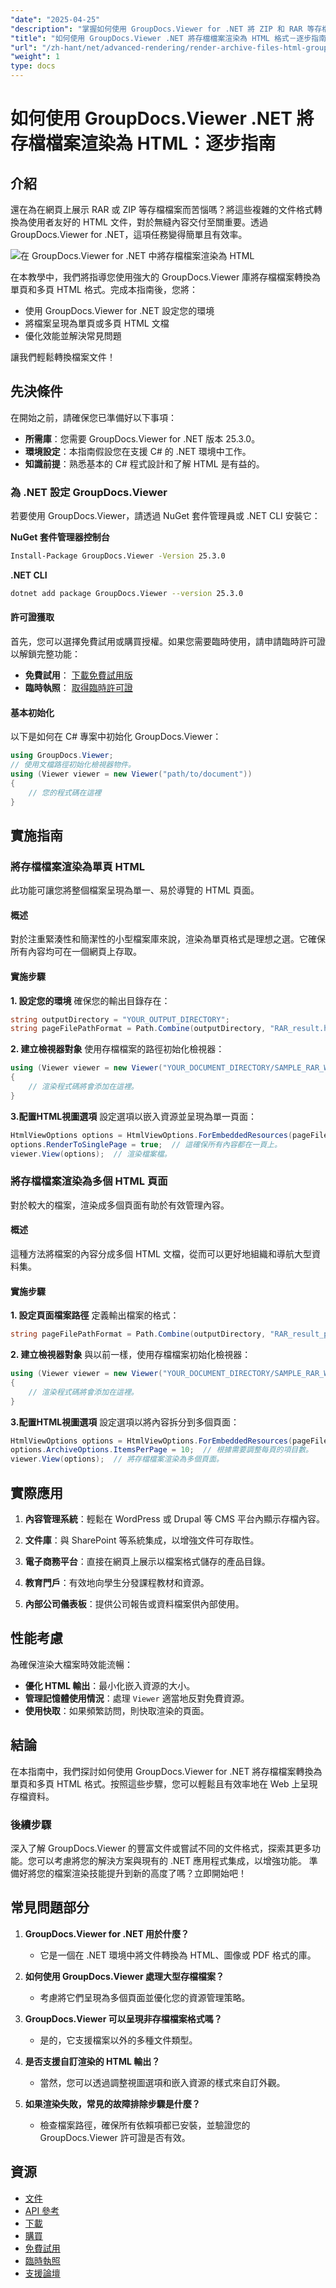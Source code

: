 ```yaml
---
"date": "2025-04-25"
"description": "掌握如何使用 GroupDocs.Viewer for .NET 將 ZIP 和 RAR 等存檔檔案轉換為使用者友善的 HTML。學習設定、渲染選項和效能優化。"
"title": "如何使用 GroupDocs.Viewer .NET 將存檔檔案渲染為 HTML 格式－逐步指南"
"url": "/zh-hant/net/advanced-rendering/render-archive-files-html-groupdocs-viewer-net/"
"weight": 1
type: docs
---
```

# 如何使用 GroupDocs.Viewer .NET 將存檔檔案渲染為 HTML：逐步指南
## 介紹
還在為在網頁上展示 RAR 或 ZIP 等存檔檔案而苦惱嗎？將這些複雜的文件格式轉換為使用者友好的 HTML 文件，對於無縫內容交付至關重要。透過 GroupDocs.Viewer for .NET，這項任務變得簡單且有效率。

![在 GroupDocs.Viewer for .NET 中將存檔檔案渲染為 HTML](/viewer/advanced-rendering/render-archive-files-html-img.png)

在本教學中，我們將指導您使用強大的 GroupDocs.Viewer 庫將存檔檔案轉換為單頁和多頁 HTML 格式。完成本指南後，您將：
- 使用 GroupDocs.Viewer for .NET 設定您的環境
- 將檔案呈現為單頁或多頁 HTML 文檔
- 優化效能並解決常見問題

讓我們輕鬆轉換檔案文件！
## 先決條件
在開始之前，請確保您已準備好以下事項：
- **所需庫**：您需要 GroupDocs.Viewer for .NET 版本 25.3.0。
- **環境設定**：本指南假設您在支援 C# 的 .NET 環境中工作。
- **知識前提**：熟悉基本的 C# 程式設計和了解 HTML 是有益的。
### 為 .NET 設定 GroupDocs.Viewer
若要使用 GroupDocs.Viewer，請透過 NuGet 套件管理員或 .NET CLI 安裝它：

**NuGet 套件管理器控制台**
```bash
Install-Package GroupDocs.Viewer -Version 25.3.0
```

**.NET CLI**
```bash
dotnet add package GroupDocs.Viewer --version 25.3.0
```
#### 許可證獲取
首先，您可以選擇免費試用或購買授權。如果您需要臨時使用，請申請臨時許可證以解鎖完整功能：
- **免費試用**： [下載免費試用版](https://releases.groupdocs.com/viewer/net/)
- **臨時執照**： [取得臨時許可證](https://purchase.groupdocs.com/temporary-license/)
#### 基本初始化
以下是如何在 C# 專案中初始化 GroupDocs.Viewer：
```csharp
using GroupDocs.Viewer;
// 使用文檔路徑初始化檢視器物件。
using (Viewer viewer = new Viewer("path/to/document"))
{
    // 您的程式碼在這裡
}
```
## 實施指南
### 將存檔檔案渲染為單頁 HTML
此功能可讓您將整個檔案呈現為單一、易於導覽的 HTML 頁面。
#### 概述
對於注重緊湊性和簡潔性的小型檔案庫來說，渲染為單頁格式是理想之選。它確保所有內容均可在一個網頁上存取。
#### 實施步驟
**1. 設定您的環境**
確保您的輸出目錄存在：
```csharp
string outputDirectory = "YOUR_OUTPUT_DIRECTORY";
string pageFilePathFormat = Path.Combine(outputDirectory, "RAR_result.html");
```
**2. 建立檢視器對象**
使用存檔檔案的路徑初始化檢視器：
```csharp
using (Viewer viewer = new Viewer("YOUR_DOCUMENT_DIRECTORY/SAMPLE_RAR_WITH_FOLDERS"))
{
    // 渲染程式碼將會添加在這裡。
}
```
**3.配置HTML視圖選項**
設定選項以嵌入資源並呈現為單一頁面：
```csharp
HtmlViewOptions options = HtmlViewOptions.ForEmbeddedResources(pageFilePathFormat);
options.RenderToSinglePage = true;  // 這確保所有內容都在一頁上。
viewer.View(options);  // 渲染檔案檔。
```
### 將存檔檔案渲染為多個 HTML 頁面
對於較大的檔案，渲染成多個頁面有助於有效管理內容。
#### 概述
這種方法將檔案的內容分成多個 HTML 文檔，從而可以更好地組織和導航大型資料集。
#### 實施步驟
**1. 設定頁面檔案路徑**
定義輸出檔案的格式：
```csharp
string pageFilePathFormat = Path.Combine(outputDirectory, "RAR_result_page_{0}.html");
```
**2. 建立檢視器對象**
與以前一樣，使用存檔檔案初始化檢視器：
```csharp
using (Viewer viewer = new Viewer("YOUR_DOCUMENT_DIRECTORY/SAMPLE_RAR_WITH_FOLDERS"))
{
    // 渲染程式碼將會添加在這裡。
}
```
**3.配置HTML視圖選項**
設定選項以將內容拆分到多個頁面：
```csharp
HtmlViewOptions options = HtmlViewOptions.ForEmbeddedResources(pageFilePathFormat);
options.ArchiveOptions.ItemsPerPage = 10;  // 根據需要調整每頁的項目數。
viewer.View(options);  // 將存檔檔案渲染為多個頁面。
```
## 實際應用
1. **內容管理系統**：輕鬆在 WordPress 或 Drupal 等 CMS 平台內顯示存檔內容。
   
2. **文件庫**：與 SharePoint 等系統集成，以增強文件可存取性。

3. **電子商務平台**：直接在網頁上展示以檔案格式儲存的產品目錄。

4. **教育門戶**：有效地向學生分發課程教材和資源。

5. **內部公司儀表板**：提供公司報告或資料檔案供內部使用。
## 性能考慮
為確保渲染大檔案時效能流暢：
- **優化 HTML 輸出**：最小化嵌入資源的大小。
- **管理記憶體使用情況**：處理 `Viewer` 適當地反對免費資源。
- **使用快取**：如果頻繁訪問，則快取渲染的頁面。
## 結論
在本指南中，我們探討如何使用 GroupDocs.Viewer for .NET 將存檔檔案轉換為單頁和多頁 HTML 格式。按照這些步驟，您可以輕鬆且有效率地在 Web 上呈現存檔資料。
### 後續步驟
深入了解 GroupDocs.Viewer 的豐富文件或嘗試不同的文件格式，探索其更多功能。您可以考慮將您的解決方案與現有的 .NET 應用程式集成，以增強功能。
準備好將您的檔案渲染技能提升到新的高度了嗎？立即開始吧！
## 常見問題部分
1. **GroupDocs.Viewer for .NET 用於什麼？**
   - 它是一個在 .NET 環境中將文件轉換為 HTML、圖像或 PDF 格式的庫。

2. **如何使用 GroupDocs.Viewer 處理大型存檔檔案？**
   - 考慮將它們呈現為多個頁面並優化您的資源管理策略。

3. **GroupDocs.Viewer 可以呈現非存檔檔案格式嗎？**
   - 是的，它支援檔案以外的多種文件類型。

4. **是否支援自訂渲染的 HTML 輸出？**
   - 當然，您可以透過調整視圖選項和嵌入資源的樣式來自訂外觀。

5. **如果渲染失敗，常見的故障排除步驟是什麼？**
   - 檢查檔案路徑，確保所有依賴項都已安裝，並驗證您的 GroupDocs.Viewer 許可證是否有效。
## 資源
- [文件](https://docs.groupdocs.com/viewer/net/)
- [API 參考](https://reference.groupdocs.com/viewer/net/)
- [下載](https://releases.groupdocs.com/viewer/net/)
- [購買](https://purchase.groupdocs.com/buy)
- [免費試用](https://releases.groupdocs.com/viewer/net/)
- [臨時執照](https://purchase.groupdocs.com/temporary-license/)
- [支援論壇](https://forum.groupdocs.com/c/viewer/9)